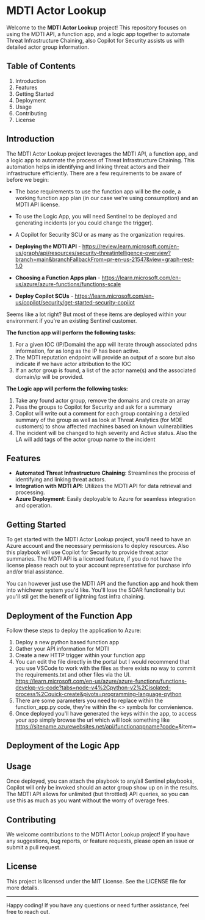 # MDTI Actor Lookup

Welcome to the **MDTI Actor Lookup** project! This repository focuses on using the MDTI API, a function app, and a logic app together to automate Threat Infrastructure Chaining, also Copilot for Security assists us with detailed actor group information.

## Table of Contents

1. Introduction
2. Features
3. Getting Started
4. Deployment
5. Usage
6. Contributing
7. License

## Introduction

The MDTI Actor Lookup project leverages the MDTI API, a function app, and a logic app to automate the process of Threat Infrastructure Chaining. This automation helps in identifying and linking threat actors and their infrastructure efficiently.  There are a few requirements to be aware of before we begin:

- The base requirements to use the function app will be the code, a working function app plan (in our case we're using consumption) and an MDTI API license.
- To use the Logic App, you will need Sentinel to be deployed and generating incidents (or you could change the trigger).
- A Copilot for Security SCU or as many as the organization requires.

- **Deploying the MDTI API** - https://review.learn.microsoft.com/en-us/graph/api/resources/security-threatintelligence-overview?branch=main&branchFallbackFrom=pr-en-us-21547&view=graph-rest-1.0
- **Choosing a Function Apps plan** - https://learn.microsoft.com/en-us/azure/azure-functions/functions-scale
- **Deploy Copilot SCUs** - https://learn.microsoft.com/en-us/copilot/security/get-started-security-copilot

Seems like a lot right?  But most of these items are deployed within your environment if you're an existing Sentinel customer.

**The function app will perform the following tasks:**

1. For a given IOC (IP/Domain) the app will iterate through associated pdns information, for as long as the IP has been active.
2. The MDTI reputation endpoint will provide an output of a score but also indicate if we have actor attribution to the IOC
3. If an actor group is found, a list of the actor name(s) and the associated domain/ip will be provided.

**The Logic app will perform the following tasks:**

1. Take any found actor group, remove the domains and create an array
2. Pass the groups to Copilot for Security and ask for a summary
3. Copilot will write out a comment for each group containing a detailed summary of the group as well as look at Threat Analytics (for MDE customers) to show affected machines based on known vulnerabilities
4. The incident will be changed to high severity and Active status.  Also the LA will add tags of the actor group name to the incident

## Features

- **Automated Threat Infrastructure Chaining**: Streamlines the process of identifying and linking threat actors.
- **Integration with MDTI API**: Utilizes the MDTI API for data retrieval and processing.
- **Azure Deployment**: Easily deployable to Azure for seamless integration and operation.

## Getting Started

To get started with the MDTI Actor Lookup project, you'll need to have an Azure account and the necessary permissions to deploy resources.  Also this playbook will use Copilot for Security to provide threat actor summaries.  The MDTI API is a licensed feature, if you do not have the license please reach out to your account representative for purchase info and/or trial assistance.

You can however just use the MDTI API and the function app and hook them into whichever system you'd like.  You'll lose the SOAR functionality but you'll stil get the benefit of lightning fast infra chaining.

## Deployment of the Function App

Follow these steps to deploy the application to Azure:

1. Deploy a new python based function app
2. Gather your API information for MDTI
3. Create a new HTTP trigger within your function app
4. You can edit the file directly in the portal but I would recommend that you use VSCode to work with the files as there exists no way to commit the requirements.txt and other files via the UI.  https://learn.microsoft.com/en-us/azure/azure-functions/functions-develop-vs-code?tabs=node-v4%2Cpython-v2%2Cisolated-process%2Cquick-create&pivots=programming-language-python
5. There are some parameters you need to replace within the function_app.py code, they're within the <> symbols for convienience.
6. Once deployed you'll have generated the keys within the app, to access your app simply browse the url which will look something like https://sitename.azurewebsites.net/api/functionappname?code=<yourfunctionkey>&item=<IOC>

## Deployment of the Logic App



## Usage

Once deployed, you can attach the playbook to any/all Sentinel playbooks, Copilot will only be invoked should an actor group show up on in the results.  The MDTI API allows for unlimited (but throttled) API queries, so you can use this as much as you want without the worry of overage fees.

## Contributing

We welcome contributions to the MDTI Actor Lookup project! If you have any suggestions, bug reports, or feature requests, please open an issue or submit a pull request.

## License

This project is licensed under the MIT License. See the LICENSE file for more details.

---

Happy coding! If you have any questions or need further assistance, feel free to reach out.

